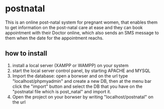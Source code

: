 # postnatal

This is an online post-natal system for pregnant women, that enables them to get information on the post-natal care at ease and they can book appointment with their Doctor online, which also sends an SMS message to them when the date for the appointment reachs. 

## how to install
1. install a local server (XAMPP or WAMPP) on your system
2. start the local server control panel, by starting APACHE and MYSQL
3. Import the database: open a borwser and on the url type "localhost/phpmyadmin" and create a new DB, then at the menu bar click the "import" button and select the DB that you have on the "postnatal file which is post_natal" and import it.
4. Open the project on your borwser by writing  "localhost/postnatal" on the url
